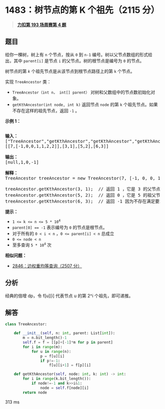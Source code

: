 # 1483：树节点的第 K 个祖先（2115 分）


> <u>**[力扣第 193 场周赛第 4 题](https://leetcode.cn/problems/kth-ancestor-of-a-tree-node/)**</u>

## 题目

<p>给你一棵树，树上有 <code>n</code> 个节点，按从 <code>0</code> 到 <code>n-1</code> 编号。树以父节点数组的形式给出，其中 <code>parent[i]</code> 是节点 <code>i</code> 的父节点。树的根节点是编号为 <code>0</code> 的节点。</p>

<p>树节点的第 <em><code>k</code> </em>个祖先节点是从该节点到根节点路径上的第 <code>k</code> 个节点。</p>

<p>实现 <code>TreeAncestor</code> 类：</p>

<ul>
<li><code>TreeAncestor（int n， int[] parent）</code> 对树和父数组中的节点数初始化对象。</li>
<li><code>getKthAncestor</code><code>(int node, int k)</code> 返回节点 <code>node</code> 的第 <code>k</code> 个祖先节点。如果不存在这样的祖先节点，返回 <code>-1</code> 。</li>
</ul>



<p><strong>示例 1：</strong></p>

<p><strong><img alt="" src="https://assets.leetcode-cn.com/aliyun-lc-upload/uploads/2020/06/14/1528_ex1.png" /></strong></p>

<pre>
<strong>输入：</strong>
["TreeAncestor","getKthAncestor","getKthAncestor","getKthAncestor"]
[[7,[-1,0,0,1,1,2,2]],[3,1],[5,2],[6,3]]

<strong>输出：</strong>
[null,1,0,-1]

<strong>解释：</strong>
TreeAncestor treeAncestor = new TreeAncestor(7, [-1, 0, 0, 1, 1, 2, 2]);

treeAncestor.getKthAncestor(3, 1);  // 返回 1 ，它是 3 的父节点
treeAncestor.getKthAncestor(5, 2);  // 返回 0 ，它是 5 的祖父节点
treeAncestor.getKthAncestor(6, 3);  // 返回 -1 因为不存在满足要求的祖先节点
</pre>



<p><strong>提示：</strong></p>

<ul>
<li><code>1 &lt;= k &lt;= n &lt;= 5 * 10<sup>4</sup></code></li>
<li><code>parent[0] == -1</code> 表示编号为 <code>0</code> 的节点是根节点。</li>
<li>对于所有的 <code>0 &lt; i &lt; n</code> ，<code>0 &lt;= parent[i] &lt; n</code> 总成立</li>
<li><code>0 &lt;= node &lt; n</code></li>
<li>至多查询 <code>5 * 10<sup>4</sup></code> 次</li>
</ul>


**相似问题：**
- [2846：边权重均等查询（2507 分）](/leetcode/2846)


## 分析

经典的倍增 dp，令 f[u][i] 代表节点 u 的第 2^i 个祖先，即可递推。

## 解答


```python
class TreeAncestor:

    def __init__(self, n: int, parent: List[int]):
        m = n.bit_length()-1
        self.f = f = [[p]+[-1]*m for p in parent]
        for i in range(m):
            for u in range(n):
                p = f[u][i]
                if p!=-1:
                    f[u][i+1] = f[p][i]

    def getKthAncestor(self, node: int, k: int) -> int:
        for i in range(k.bit_length()):
            if node!=-1 and k>>i&1:
                node = self.f[node][i]
        return node
```
313 ms
